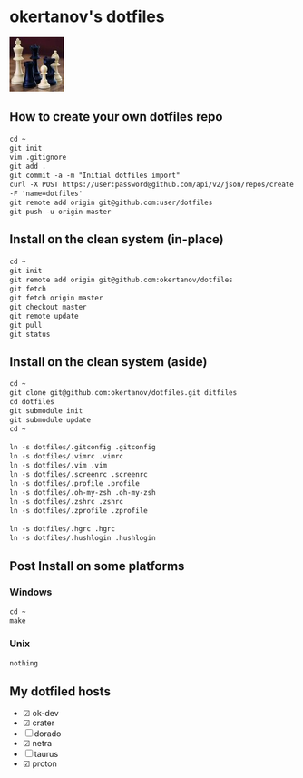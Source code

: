 okertanov's dotfiles
====================

![.face](https://github.com/okertanov/dotfiles/raw/master/.face "My .face file")

How to create your own dotfiles repo
------------------------------------
    cd ~
    git init
    vim .gitignore
    git add .
    git commit -a -m "Initial dotfiles import"
    curl -X POST https://user:password@github.com/api/v2/json/repos/create -F 'name=dotfiles'
    git remote add origin git@github.com:user/dotfiles
    git push -u origin master

Install on the clean system (in-place)
--------------------------------------
    cd ~
    git init
    git remote add origin git@github.com:okertanov/dotfiles
    git fetch
    git fetch origin master
    git checkout master
    git remote update
    git pull
    git status

Install on the clean system (aside)
-----------------------------------
    cd ~
    git clone git@github.com:okertanov/dotfiles.git ditfiles
    cd dotfiles
    git submodule init
    git submodule update
    cd ~

    ln -s dotfiles/.gitconfig .gitconfig
    ln -s dotfiles/.vimrc .vimrc
    ln -s dotfiles/.vim .vim
    ln -s dotfiles/.screenrc .screenrc
    ln -s dotfiles/.profile .profile
    ln -s dotfiles/.oh-my-zsh .oh-my-zsh
    ln -s dotfiles/.zshrc .zshrc
    ln -s dotfiles/.zprofile .zprofile

    ln -s dotfiles/.hgrc .hgrc
    ln -s dotfiles/.hushlogin .hushlogin

Post Install on some platforms
------------------------------
### Windows
    cd ~
    make

### Unix
    nothing

My dotfiled hosts
-----------------
* ☑  ok-dev
* ☑  crater
* ☐  dorado
* ☑  netra
* ☐  taurus
* ☑  proton

